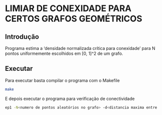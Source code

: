 # LIMIAR DE CONEXIDADE PARA CERTOS GRAFOS GEOMÉTRICOS

## Introdução ##
Programa estima a ‘densidade normalizada crı́tica para conexidade’ para N pontos uniformemente escolhidos em [0, 1]^2 de um grafo.

## Executar ##
Para executar basta compilar o programa com o Makefile
```sh
make
```
E depois executar o programa para verificação de conectividade 
  ```sh
  ep1 -N<numero de pontos aleatórios no grafo> -d<distancia maxima entre pontos>
  ```
